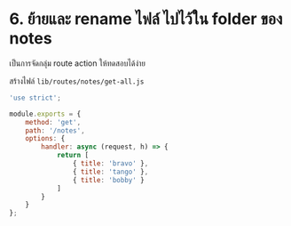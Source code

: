 # 6. ย้ายและ rename ไฟล์ ไปไว้ใน folder ของ notes

เป็นการจัดกลุ่ม route action ให้ทดสอบได้ง่าย

สร้างไฟล์ `lib/routes/notes/get-all.js`

```js
'use strict';

module.exports = {
    method: 'get',
    path: '/notes',
    options: {
        handler: async (request, h) => {
            return [
                { title: 'bravo' },
                { title: 'tango' },
                { title: 'bobby' }
            ]
        }
    }
};

```